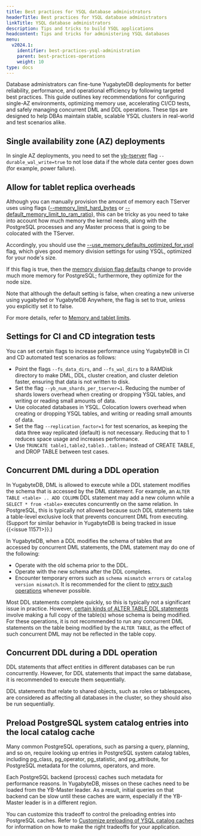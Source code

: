 ```yaml
---
title: Best practices for YSQL database administrators
headerTitle: Best practices for YSQL database administrators
linkTitle: YSQL database administrators
description: Tips and tricks to build YSQL applications
headcontent: Tips and tricks for administering YSQL databases
menu:
  v2024.1:
    identifier: best-practices-ysql-administration
    parent: best-practices-operations
    weight: 10
type: docs
---
```


Database administrators can fine-tune YugabyteDB deployments for better reliability, performance, and operational efficiency by following targeted best practices. This guide outlines key recommendations for configuring single-AZ environments, optimizing memory use, accelerating CI/CD tests, and safely managing concurrent DML and DDL operations. These tips are designed to help DBAs maintain stable, scalable YSQL clusters in real-world and test scenarios alike.

## Single availability zone (AZ) deployments

In single AZ deployments, you need to set the [yb-tserver](../../../reference/configuration/yb-tserver) flag `--durable_wal_write=true` to not lose data if the whole data center goes down (for example, power failure).

## Allow for tablet replica overheads

Although you can manually provision the amount of memory each TServer uses using flags ([--memory_limit_hard_bytes](../../../reference/configuration/yb-tserver/#memory-limit-hard-bytes) or [--default_memory_limit_to_ram_ratio](../../../reference/configuration/yb-tserver/#default-memory-limit-to-ram-ratio)), this can be tricky as you need to take into account how much memory the kernel needs, along with the PostgreSQL processes and any Master process that is going to be colocated with the TServer.

Accordingly, you should use the [--use_memory_defaults_optimized_for_ysql](../../../reference/configuration/yb-tserver/#use-memory-defaults-optimized-for-ysql) flag, which gives good memory division settings for using YSQL, optimized for your node's size.

If this flag is true, then the [memory division flag defaults](../../../reference/configuration/yb-tserver/#memory-division-flags) change to provide much more memory for PostgreSQL; furthermore, they optimize for the node size.

Note that although the default setting is false, when creating a new universe using yugabyted or YugabyteDB Anywhere, the flag is set to true, unless you explicitly set it to false.

For more details, refer to [Memory and tablet limits](../../../deploy/checklist/#memory-and-tablet-limits).

## Settings for CI and CD integration tests

You can set certain flags to increase performance using YugabyteDB in CI and CD automated test scenarios as follows:

- Point the flags `--fs_data_dirs`, and `--fs_wal_dirs` to a RAMDisk directory to make DML, DDL, cluster creation, and cluster deletion faster, ensuring that data is not written to disk.
- Set the flag `--yb_num_shards_per_tserver=1`. Reducing the number of shards lowers overhead when creating or dropping YSQL tables, and writing or reading small amounts of data.
- Use colocated databases in YSQL. Colocation lowers overhead when creating or dropping YSQL tables, and writing or reading small amounts of data.
- Set the flag `--replication_factor=1` for test scenarios, as keeping the data three way replicated (default) is not necessary. Reducing that to 1 reduces space usage and increases performance.
- Use `TRUNCATE table1,table2,table3..tablen;` instead of CREATE TABLE, and DROP TABLE between test cases.

## Concurrent DML during a DDL operation

In YugabyteDB, DML is allowed to execute while a DDL statement modifies the schema that is accessed by the DML statement. For example, an `ALTER TABLE <table> .. ADD COLUMN` DDL statement may add a new column while a `SELECT * from <table>` executes concurrently on the same relation. In PostgreSQL, this is typically not allowed because such DDL statements take a table-level exclusive lock that prevents concurrent DML from executing. (Support for similar behavior in YugabyteDB is being tracked in issue {{<issue 11571>}}.)

In YugabyteDB, when a DDL modifies the schema of tables that are accessed by concurrent DML statements, the DML statement may do one of the following:

- Operate with the old schema prior to the DDL.
- Operate with the new schema after the DDL completes.
- Encounter temporary errors such as `schema mismatch errors` or `catalog version mismatch`. It is recommended for the client to [retry such operations](https://www.yugabyte.com/blog/retry-mechanism-spring-boot-app/) whenever possible.

Most DDL statements complete quickly, so this is typically not a significant issue in practice. However, [certain kinds of ALTER TABLE DDL statements](../../../api/ysql/the-sql-language/statements/ddl_alter_table/#alter-table-operations-that-involve-a-table-rewrite) involve making a full copy of the table(s) whose schema is being modified. For these operations, it is not recommended to run any concurrent DML statements on the table being modified by the `ALTER TABLE`, as the effect of such concurrent DML may not be reflected in the table copy.

## Concurrent DDL during a DDL operation

DDL statements that affect entities in different databases can be run concurrently. However, for DDL statements that impact the same database, it is recommended to execute them sequentially.

DDL statements that relate to shared objects, such as roles or tablespaces, are considered as affecting all databases in the cluster, so they should also be run sequentially.

## Preload PostgreSQL system catalog entries into the local catalog cache

Many common PostgreSQL operations, such as parsing a query, planning, and so on, require looking up entries in PostgreSQL system catalog tables, including pg_class, pg_operator, pg_statistic, and pg_attribute, for PostgreSQL metadata for the columns, operators, and more.

Each PostgreSQL backend (process) caches such metadata for performance reasons. In YugabyteDB, misses on these caches need to be loaded from the YB-Master leader. As a result, initial queries on that backend can be slow until these caches are warm, especially if the YB-Master leader is in a different region.

You can customize this tradeoff to control the preloading entries into PostgreSQL caches. Refer to [Customize preloading of YSQL catalog caches](../ysql-catalog-cache-tuning-guide/) for information on how to make the right tradeoffs for your application.

